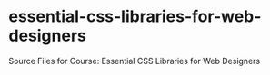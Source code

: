 # essential-css-libraries-for-web-designers
Source Files for Course: Essential CSS Libraries for Web Designers
